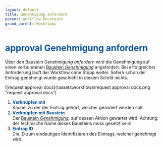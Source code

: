 ```yaml
---
layout: default
title: Genehmigung anfordern
parent: Workflow Bausteine
grand_parent: Workflows
---
```


# <span style="color:#0b5394"><span class="material-icons">approval</span> **Genehmigung anfordern**</span>

Über den Baustein _Genehmigung anfordern_ wird die Genehmigung auf einen verbundenen [Baustein _Genehmigung_](/docs/record-spec-settings/grand-child-expanded/approval.html) angefordert. Bei erfolgreicher Anforderung läuft der Workflow ohne Stopp weiter.
Sofern schon der Eintrag genehmigt wurde geschieht in diesem Schritt nichts.

![request approval docs](\assets\workflows\request approval docs.png "request approval docs")

1. <span style="color:#0b5394">**Verknüpfen mit**</span>  
   Kachel zu der der Eintrag gehört, welcher geändert werden soll.
2. <span style="color:#0b5394">**Verknüpfen mit Baustein**</span>  
   Der [Baustein _Genehmigung_](/docs/record-spec-settings/grand-child-expanded/approval.html), auf dessen Aktion gewartet wird.
   Achtung: der technische Name dieses Bausteins muss gesetzt sein!
3. <span style="color:#0b5394">**Eintrag ID**</span>  
   Die ID zum eindeutigen Identifizieren des Eintrags, welcher genehmigt wird.
